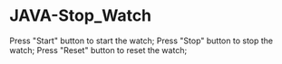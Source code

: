 # JAVA-Stop_Watch
Press "Start" button to start the watch;
Press "Stop" button to stop the watch;
Press "Reset" button to reset the watch;
